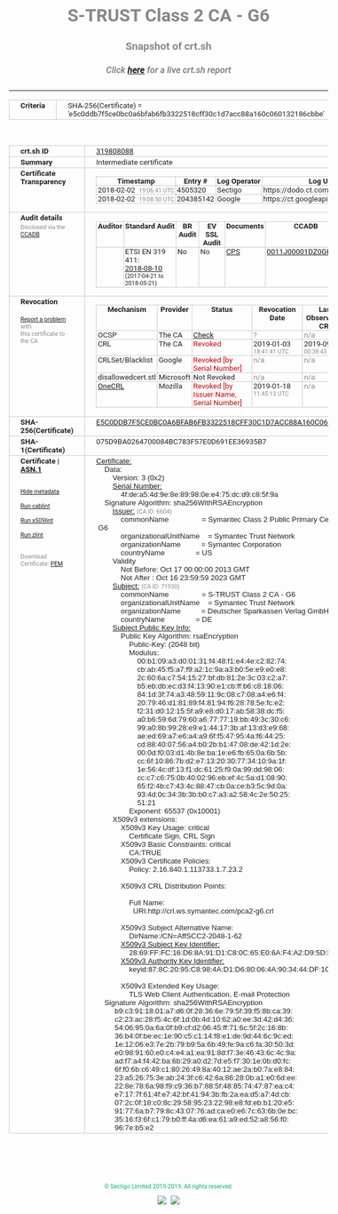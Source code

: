 # S-TRUST Class 2 CA - G6
### Snapshot of crt.sh
##### Click [here](https://crt.sh/?q=E5C0DDB7F5CE0BC0A6BFAB6FB3322518CFF30C1D7ACC88A160C060132186CBBE) for a live crt.sh report

---
<!DOCTYPE HTML PUBLIC "-//W3C//DTD HTML 4.0 Transitional//EN">
<HTML>
<HEAD>
  <META http-equiv="Content-Type" content="text/html; charset=UTF-8">
  <TITLE>crt.sh | e5c0ddb7f5ce0bc0a6bfab6fb3322518cff30c1d7acc88a160c060132186cbbe</TITLE>
  <META name="description" content="Free CT Log Certificate Search Tool from Sectigo (formerly Comodo CA)">
  <META name="keywords" content="crt.sh, CT, Certificate Transparency, Certificate Search, SSL Certificate, Sectigo, Comodo CA">
  <LINK href="//fonts.googleapis.com/css?family=Roboto+Mono|Roboto:400,400i,700,700i" rel="stylesheet">
  <STYLE type="text/css">
    a {
      white-space: nowrap;
    }
    body {
      color: #888888;
      font: 12pt Roboto, sans-serif;
      padding-top: 10px;
      text-align: center
    }
    form {
      margin: 0px
    }
    span {
      border-radius: 10px
    }
    span.heading {
      color: #888888;
      font: 12pt Roboto, sans-serif
    }
    span.title {
      background-color: #00B373;
      color: #FFFFFF;
      font: bold 18pt Roboto, sans-serif;
      padding: 0px 5px
    }
    span.text {
      color: #888888;
      font: 10pt Roboto, sans-serif
    }
    span.whiteongrey {
      background-color: #D9D9D6;
      color: #FFFFFF;
      font: bold 18pt Roboto, sans-serif;
      padding: 0px 5px
    }
    table {
      border-collapse: collapse;
      color: #222222;
      font: 10pt Roboto, sans-serif;
      margin-left: auto;
      margin-right: auto
    }
    table.options {
      border: none;
      margin-left: 10px
    }
    td, th {
      border: 1px solid #CCCCCC;
      padding: 0px 2px;
      text-align: left;
      vertical-align: top
    }
    td.outer, th.outer {
      border: 1px solid #CCCCCC;
      padding: 2px 20px;
      text-align: left
    }
    th.heading {
      color: #888888;
      font: bold italic 12pt Roboto, sans-serif;
      padding: 20px 0px 0px;
      text-align: center
    }
    th.options, td.options {
      border: none;
      vertical-align: middle
    }
    td.text {
      font: 10pt "Roboto Mono", sans-serif;
      padding: 2px 20px
    }
    td.heading {
      border: none;
      color: #888888;
      font: 12pt Roboto, sans-serif;
      padding-top: 20px;
      text-align: center
    }
    table.lint td, th {
      text-align: center
    }
    .button {
      background-color: #00B373;
      border-radius: 10px;
      color: #FFFFFF;
      font: bold 13pt Roboto, sans-serif
    }
    .copyright {
      font: 8pt Roboto, sans-serif;
      color: #00B373
    }
    .input {
      border: 1px solid #888888;
      font-weight: bold;
      text-align: center
    }
    .small {
      font: 8pt Roboto, sans-serif;
      color: #888888
    }
    .error {
      background-color: #FFDFDF;
      color: #CC0000;
      font-weight: bold
    }
    .fatal {
      background-color: #0000AA;
      color: #FFFFFF;
      font-weight: bold
    }
    .notice {
      background-color: #FFFFDF;
      color: #606000
    }
    .warning {
      background-color: #FFEFDF;
      color: #DF6000
    }
  </STYLE>
</HEAD>
<BODY>

<TABLE>
  <TR>
    <TH class="outer">Criteria</TH>
    <TD class="outer">SHA-256(Certificate) = 'e5c0ddb7f5ce0bc0a6bfab6fb3322518cff30c1d7acc88a160c060132186cbbe'</TD>
  </TR>
</TABLE>
<BR>
<TABLE>
  <TR>
    <TH class="outer">crt.sh ID</TH>
    <TD class="outer"><A href="?id=319808088">319808088</A></TD>
  </TR>
  <TR>
    <TH class="outer">Summary</TH>
    <TD class="outer">Intermediate certificate</TD>
  </TR>
  <TR>
    <TH class="outer">Certificate<BR>Transparency</TH>
    <TD class="outer">
<TABLE class="options" style="margin-left:0px">
  <TR>
    <TH>Timestamp</TH>
    <TH>Entry #</TH>
    <TH>Log Operator</TH>
    <TH>Log URL</TH>
  </TR>
  <TR>
    <TD>2018-02-02&nbsp; <FONT class="small">19:06:41 UTC</FONT></TD>
    <TD>4505320</TD>
    <TD>Sectigo</TD>
    <TD>https://dodo.ct.comodo.com</TD>
  </TR>
  <TR>
    <TD>2018-02-02&nbsp; <FONT class="small">19:08:50 UTC</FONT></TD>
    <TD>204385142</TD>
    <TD>Google</TD>
    <TD>https://ct.googleapis.com/rocketeer</TD>
  </TR>
</TABLE>
    </TD>
  </TR>
  <TR>
    <TH class="outer">Audit details<BR>
      <DIV class="small" style="padding-top:3px">Disclosed via the
        <A href="//ccadb-public.secure.force.com/mozilla/PublicAllIntermediateCerts" target="_blank">CCADB</A></DIV>
    </TH>
    <TD class="outer">
<TABLE class="options" style="margin-left:0px">
  <TR>
    <TH>Auditor</TH>
    <TH>Standard Audit</TH>
    <TH>BR Audit</TH>
    <TH>EV SSL Audit</TH>
    <TH>Documents</TH>
    <TH>CCADB</TH>
    <TH>Root Owner / Certificate</TH>
  </TR>
  <TR>
    <TD style="vertical-align:middle"></TD>
    <TD>ETSI EN 319 411:
      <A href="https://bug1503610.bmoattachments.org/attachment.cgi?id=9021555" target="_blank">2018-08-10</A>
      <BR><FONT style="font-size:8pt">(2017-04-21 to 2018-05-21)</FONT></TD>
    <TD>No    <TD>No    <TD>
      <A href="https://pki.adacom.com/repository/en/CPS/files/Certification_Practice_Statement_for_EU_Qualified_certificates_v3.pdf" target="blank">CPS</A>
    </TD>
    <TD><A href="//ccadb.force.com/0011J00001DZ0GKQA1" target="_blank">0011J00001DZ0GKQA1</A></TD>
    <TD><A href="/?id=8983601">DigiCert</A></TD>
  </TR>
</TABLE>
    </TD>
  </TR>
  <TR>
    <TH class="outer">Revocation<BR><BR>
      <DIV class="small" style="padding-top:3px"><A href="?id=319808088&opt=problemreporting">Report a problem</A> with<BR>this certificate to the CA</DIV></TH>
    <TD class="outer">
      <TABLE class="options" style="margin-left:0px">
        <TR>
          <TH>Mechanism</TH>
          <TH>Provider</TH>
          <TH>Status</TH>
          <TH>Revocation Date</TH>
          <TH>Last Observed in CRL</TH>
          <TH>Last Checked <SPAN style="color:#CC0000;vertical-align:middle;font-size:70%;font-weight:normal">(Error)</SPAN></TH>
        </TR>
        <TR>
          <TD>OCSP</TD>
          <TD>The CA</TD>
          <TD><A href="?id=319808088&opt=ocsp">Check</A></TD>
          <TD><SPAN style="color:#888888">?</SPAN></TD>
          <TD><SPAN style="color:#888888">n/a</SPAN></TD>
          <TD><SPAN style="color:#888888">?</SPAN></TD>
        </TR>
        <TR>
          <TD>CRL</TD>
          <TD>The CA</TD>
          <TD><SPAN style="color:#CC0000">Revoked</SPAN></TD><TD>2019-01-03&nbsp; <FONT class="small">18:41:41 UTC</FONT></TD><TD>2019-09-25&nbsp; <FONT class="small">00:38:43 UTC</FONT></TD><TD>2019-12-04&nbsp; <FONT class="small">20:05:09 UTC</FONT></TD>
        </TR>
        <TR>
          <TD>CRLSet/Blacklist</TD>
          <TD>Google</TD>
          <TD><SPAN style="color:#CC0000">Revoked [by Serial Number]</SPAN></TD>
          <TD><SPAN style="color:#888888">n/a</SPAN></TD>
          <TD><SPAN style="color:#888888">n/a</SPAN></TD>
          <TD><SPAN style="color:#888888">n/a</SPAN></TD>
        </TR>
        <TR>
          <TD>disallowedcert.stl</TD>
          <TD>Microsoft</TD>
          <TD>Not Revoked</TD>
          <TD><SPAN style="color:#888888">n/a</SPAN></TD>
          <TD><SPAN style="color:#888888">n/a</SPAN></TD>
          <TD><SPAN style="color:#888888">n/a</SPAN></TD>
        </TR>
        <TR>
          <TD><A href="/mozilla-onecrl" target="_blank">OneCRL</A></TD>
          <TD>Mozilla</TD>
          <TD><SPAN style="color:#CC0000">Revoked [by Issuer Name, Serial Number]</SPAN></TD><TD>2019-01-18&nbsp; <FONT class="small">11:45:13 UTC</FONT></TD>
          <TD><SPAN style="color:#888888">n/a</SPAN></TD>
          <TD><SPAN style="color:#888888">n/a</SPAN></TD>
        </TR>
      </TABLE>
    </TD>
  </TR>
  <TR>
    <TH class="outer">SHA-256(Certificate)</TH>
    <TD class="outer"><A href="//censys.io/certificates/e5c0ddb7f5ce0bc0a6bfab6fb3322518cff30c1d7acc88a160c060132186cbbe">E5C0DDB7F5CE0BC0A6BFAB6FB3322518CFF30C1D7ACC88A160C060132186CBBE</A></TD>
  </TR>
  <TR>
    <TH class="outer">SHA-1(Certificate)</TH>
    <TD class="outer">075D9BA0264700084BC783F57E0D691EE36935B7</TD>
  </TR>
  <TR>
    <TH class="outer">Certificate | <A href="?asn1=319808088">ASN.1</A>
      <SPAN class="small"><BR>
      <BR><BR><A href="?id=319808088&opt=nometadata">Hide metadata</A>
      <BR><BR><A href="?id=319808088&opt=cablint">Run cablint</A>
      <BR><BR><A href="?id=319808088&opt=x509lint">Run x509lint</A>
      <BR><BR><A href="?id=319808088&opt=zlint">Run zlint</A>
      <BR><BR><BR>Download Certificate: <A href="?d=319808088">PEM</A>
      </SPAN>
    </TH>
    <TD class="text"><A href="?d=319808088">Certificate:</A><BR>&nbsp;&nbsp;&nbsp;&nbsp;Data:<BR>&nbsp;&nbsp;&nbsp;&nbsp;&nbsp;&nbsp;&nbsp;&nbsp;Version:&nbsp;3&nbsp;(0x2)<BR>&nbsp;&nbsp;&nbsp;&nbsp;&nbsp;&nbsp;&nbsp;&nbsp;<A href="?serial=4fdea54d9e8e89980ee475dcd9c85f9a">Serial&nbsp;Number:</A><BR>&nbsp;&nbsp;&nbsp;&nbsp;&nbsp;&nbsp;&nbsp;&nbsp;&nbsp;&nbsp;&nbsp;&nbsp;4f:de:a5:4d:9e:8e:89:98:0e:e4:75:dc:d9:c8:5f:9a<BR>&nbsp;&nbsp;&nbsp;&nbsp;Signature&nbsp;Algorithm:&nbsp;sha256WithRSAEncryption<BR>&nbsp;&nbsp;&nbsp;&nbsp;&nbsp;&nbsp;&nbsp;&nbsp;<A href="?caid=6604">Issuer:</A> <SPAN class="small">(CA ID: 6604)</SPAN><BR>&nbsp;&nbsp;&nbsp;&nbsp;&nbsp;&nbsp;&nbsp;&nbsp;&nbsp;&nbsp;&nbsp;&nbsp;commonName&nbsp;&nbsp;&nbsp;&nbsp;&nbsp;&nbsp;&nbsp;&nbsp;&nbsp;&nbsp;&nbsp;&nbsp;&nbsp;&nbsp;&nbsp;&nbsp;=&nbsp;Symantec&nbsp;Class&nbsp;2&nbsp;Public&nbsp;Primary&nbsp;Certification&nbsp;Authority&nbsp;-&nbsp;G6<BR>&nbsp;&nbsp;&nbsp;&nbsp;&nbsp;&nbsp;&nbsp;&nbsp;&nbsp;&nbsp;&nbsp;&nbsp;organizationalUnitName&nbsp;&nbsp;&nbsp;&nbsp;=&nbsp;Symantec&nbsp;Trust&nbsp;Network<BR>&nbsp;&nbsp;&nbsp;&nbsp;&nbsp;&nbsp;&nbsp;&nbsp;&nbsp;&nbsp;&nbsp;&nbsp;organizationName&nbsp;&nbsp;&nbsp;&nbsp;&nbsp;&nbsp;&nbsp;&nbsp;&nbsp;&nbsp;=&nbsp;Symantec&nbsp;Corporation<BR>&nbsp;&nbsp;&nbsp;&nbsp;&nbsp;&nbsp;&nbsp;&nbsp;&nbsp;&nbsp;&nbsp;&nbsp;countryName&nbsp;&nbsp;&nbsp;&nbsp;&nbsp;&nbsp;&nbsp;&nbsp;&nbsp;&nbsp;&nbsp;&nbsp;&nbsp;&nbsp;&nbsp;=&nbsp;US<BR>&nbsp;&nbsp;&nbsp;&nbsp;&nbsp;&nbsp;&nbsp;&nbsp;Validity<BR>&nbsp;&nbsp;&nbsp;&nbsp;&nbsp;&nbsp;&nbsp;&nbsp;&nbsp;&nbsp;&nbsp;&nbsp;Not&nbsp;Before:&nbsp;Oct&nbsp;17&nbsp;00:00:00&nbsp;2013&nbsp;GMT<BR>&nbsp;&nbsp;&nbsp;&nbsp;&nbsp;&nbsp;&nbsp;&nbsp;&nbsp;&nbsp;&nbsp;&nbsp;Not&nbsp;After&nbsp;:&nbsp;Oct&nbsp;16&nbsp;23:59:59&nbsp;2023&nbsp;GMT<BR>&nbsp;&nbsp;&nbsp;&nbsp;&nbsp;&nbsp;&nbsp;&nbsp;<A href="?caid=71930">Subject:</A> <SPAN class="small">(CA ID: 71930)</SPAN><BR>&nbsp;&nbsp;&nbsp;&nbsp;&nbsp;&nbsp;&nbsp;&nbsp;&nbsp;&nbsp;&nbsp;&nbsp;commonName&nbsp;&nbsp;&nbsp;&nbsp;&nbsp;&nbsp;&nbsp;&nbsp;&nbsp;&nbsp;&nbsp;&nbsp;&nbsp;&nbsp;&nbsp;&nbsp;=&nbsp;S-TRUST&nbsp;Class&nbsp;2&nbsp;CA&nbsp;-&nbsp;G6<BR>&nbsp;&nbsp;&nbsp;&nbsp;&nbsp;&nbsp;&nbsp;&nbsp;&nbsp;&nbsp;&nbsp;&nbsp;organizationalUnitName&nbsp;&nbsp;&nbsp;&nbsp;=&nbsp;Symantec&nbsp;Trust&nbsp;Network<BR>&nbsp;&nbsp;&nbsp;&nbsp;&nbsp;&nbsp;&nbsp;&nbsp;&nbsp;&nbsp;&nbsp;&nbsp;organizationName&nbsp;&nbsp;&nbsp;&nbsp;&nbsp;&nbsp;&nbsp;&nbsp;&nbsp;&nbsp;=&nbsp;Deutscher&nbsp;Sparkassen&nbsp;Verlag&nbsp;GmbH<BR>&nbsp;&nbsp;&nbsp;&nbsp;&nbsp;&nbsp;&nbsp;&nbsp;&nbsp;&nbsp;&nbsp;&nbsp;countryName&nbsp;&nbsp;&nbsp;&nbsp;&nbsp;&nbsp;&nbsp;&nbsp;&nbsp;&nbsp;&nbsp;&nbsp;&nbsp;&nbsp;&nbsp;=&nbsp;DE<BR>&nbsp;&nbsp;&nbsp;&nbsp;&nbsp;&nbsp;&nbsp;&nbsp;<A href="?spkisha256=b32695e4b51f9a5e4995f05492cccaec51bf7c4978b4ecbbdf77f61d26d41ef3">Subject&nbsp;Public&nbsp;Key&nbsp;Info:</A><BR>&nbsp;&nbsp;&nbsp;&nbsp;&nbsp;&nbsp;&nbsp;&nbsp;&nbsp;&nbsp;&nbsp;&nbsp;Public&nbsp;Key&nbsp;Algorithm:&nbsp;rsaEncryption<BR>&nbsp;&nbsp;&nbsp;&nbsp;&nbsp;&nbsp;&nbsp;&nbsp;&nbsp;&nbsp;&nbsp;&nbsp;&nbsp;&nbsp;&nbsp;&nbsp;Public-Key:&nbsp;(2048&nbsp;bit)<BR>&nbsp;&nbsp;&nbsp;&nbsp;&nbsp;&nbsp;&nbsp;&nbsp;&nbsp;&nbsp;&nbsp;&nbsp;&nbsp;&nbsp;&nbsp;&nbsp;Modulus:<BR>&nbsp;&nbsp;&nbsp;&nbsp;&nbsp;&nbsp;&nbsp;&nbsp;&nbsp;&nbsp;&nbsp;&nbsp;&nbsp;&nbsp;&nbsp;&nbsp;&nbsp;&nbsp;&nbsp;&nbsp;00:b1:09:a3:d0:01:31:f4:48:f1:e4:4e:c2:82:74:<BR>&nbsp;&nbsp;&nbsp;&nbsp;&nbsp;&nbsp;&nbsp;&nbsp;&nbsp;&nbsp;&nbsp;&nbsp;&nbsp;&nbsp;&nbsp;&nbsp;&nbsp;&nbsp;&nbsp;&nbsp;cb:ab:45:f5:a7:f9:a2:1c:9a:a3:b0:5e:e9:e0:e8:<BR>&nbsp;&nbsp;&nbsp;&nbsp;&nbsp;&nbsp;&nbsp;&nbsp;&nbsp;&nbsp;&nbsp;&nbsp;&nbsp;&nbsp;&nbsp;&nbsp;&nbsp;&nbsp;&nbsp;&nbsp;2c:60:6a:c7:54:15:27:bf:db:81:2e:3c:03:c2:a7:<BR>&nbsp;&nbsp;&nbsp;&nbsp;&nbsp;&nbsp;&nbsp;&nbsp;&nbsp;&nbsp;&nbsp;&nbsp;&nbsp;&nbsp;&nbsp;&nbsp;&nbsp;&nbsp;&nbsp;&nbsp;b5:eb:db:ec:d3:f4:13:90:e1:cb:ff:b6:c8:18:06:<BR>&nbsp;&nbsp;&nbsp;&nbsp;&nbsp;&nbsp;&nbsp;&nbsp;&nbsp;&nbsp;&nbsp;&nbsp;&nbsp;&nbsp;&nbsp;&nbsp;&nbsp;&nbsp;&nbsp;&nbsp;84:1d:3f:74:a3:48:59:11:9c:08:c7:08:a4:e6:f4:<BR>&nbsp;&nbsp;&nbsp;&nbsp;&nbsp;&nbsp;&nbsp;&nbsp;&nbsp;&nbsp;&nbsp;&nbsp;&nbsp;&nbsp;&nbsp;&nbsp;&nbsp;&nbsp;&nbsp;&nbsp;20:79:46:d1:81:89:f4:81:94:f6:28:78:5e:fc:e2:<BR>&nbsp;&nbsp;&nbsp;&nbsp;&nbsp;&nbsp;&nbsp;&nbsp;&nbsp;&nbsp;&nbsp;&nbsp;&nbsp;&nbsp;&nbsp;&nbsp;&nbsp;&nbsp;&nbsp;&nbsp;f2:31:d0:12:15:5f:a9:e8:d0:17:ab:58:38:dc:f5:<BR>&nbsp;&nbsp;&nbsp;&nbsp;&nbsp;&nbsp;&nbsp;&nbsp;&nbsp;&nbsp;&nbsp;&nbsp;&nbsp;&nbsp;&nbsp;&nbsp;&nbsp;&nbsp;&nbsp;&nbsp;a0:b6:59:6d:79:60:a6:77:77:19:bb:49:3c:30:c6:<BR>&nbsp;&nbsp;&nbsp;&nbsp;&nbsp;&nbsp;&nbsp;&nbsp;&nbsp;&nbsp;&nbsp;&nbsp;&nbsp;&nbsp;&nbsp;&nbsp;&nbsp;&nbsp;&nbsp;&nbsp;99:a0:8b:99:28:e9:e1:44:17:3b:af:13:d3:e9:68:<BR>&nbsp;&nbsp;&nbsp;&nbsp;&nbsp;&nbsp;&nbsp;&nbsp;&nbsp;&nbsp;&nbsp;&nbsp;&nbsp;&nbsp;&nbsp;&nbsp;&nbsp;&nbsp;&nbsp;&nbsp;ae:ed:69:a7:e6:a4:a9:6f:f5:47:95:4a:f6:44:25:<BR>&nbsp;&nbsp;&nbsp;&nbsp;&nbsp;&nbsp;&nbsp;&nbsp;&nbsp;&nbsp;&nbsp;&nbsp;&nbsp;&nbsp;&nbsp;&nbsp;&nbsp;&nbsp;&nbsp;&nbsp;cd:88:40:07:56:a4:b0:2b:b1:47:08:de:42:1d:2e:<BR>&nbsp;&nbsp;&nbsp;&nbsp;&nbsp;&nbsp;&nbsp;&nbsp;&nbsp;&nbsp;&nbsp;&nbsp;&nbsp;&nbsp;&nbsp;&nbsp;&nbsp;&nbsp;&nbsp;&nbsp;00:0d:f0:03:d1:4b:8e:ba:1e:e6:fb:65:0a:6b:5b:<BR>&nbsp;&nbsp;&nbsp;&nbsp;&nbsp;&nbsp;&nbsp;&nbsp;&nbsp;&nbsp;&nbsp;&nbsp;&nbsp;&nbsp;&nbsp;&nbsp;&nbsp;&nbsp;&nbsp;&nbsp;cc:6f:10:86:7b:d2:e7:13:20:30:77:34:10:9a:1f:<BR>&nbsp;&nbsp;&nbsp;&nbsp;&nbsp;&nbsp;&nbsp;&nbsp;&nbsp;&nbsp;&nbsp;&nbsp;&nbsp;&nbsp;&nbsp;&nbsp;&nbsp;&nbsp;&nbsp;&nbsp;1e:56:4c:df:13:f1:dc:61:25:f9:0a:99:dd:98:06:<BR>&nbsp;&nbsp;&nbsp;&nbsp;&nbsp;&nbsp;&nbsp;&nbsp;&nbsp;&nbsp;&nbsp;&nbsp;&nbsp;&nbsp;&nbsp;&nbsp;&nbsp;&nbsp;&nbsp;&nbsp;cc:c7:c6:75:0b:40:02:96:eb:ef:4c:5a:d1:08:90:<BR>&nbsp;&nbsp;&nbsp;&nbsp;&nbsp;&nbsp;&nbsp;&nbsp;&nbsp;&nbsp;&nbsp;&nbsp;&nbsp;&nbsp;&nbsp;&nbsp;&nbsp;&nbsp;&nbsp;&nbsp;65:f2:4b:c7:43:4c:88:47:cb:0a:ce:b3:5c:9d:0a:<BR>&nbsp;&nbsp;&nbsp;&nbsp;&nbsp;&nbsp;&nbsp;&nbsp;&nbsp;&nbsp;&nbsp;&nbsp;&nbsp;&nbsp;&nbsp;&nbsp;&nbsp;&nbsp;&nbsp;&nbsp;93:4d:0c:34:3b:3b:b0:c7:a3:a2:58:4c:2e:50:25:<BR>&nbsp;&nbsp;&nbsp;&nbsp;&nbsp;&nbsp;&nbsp;&nbsp;&nbsp;&nbsp;&nbsp;&nbsp;&nbsp;&nbsp;&nbsp;&nbsp;&nbsp;&nbsp;&nbsp;&nbsp;51:21<BR>&nbsp;&nbsp;&nbsp;&nbsp;&nbsp;&nbsp;&nbsp;&nbsp;&nbsp;&nbsp;&nbsp;&nbsp;&nbsp;&nbsp;&nbsp;&nbsp;Exponent:&nbsp;65537&nbsp;(0x10001)<BR>&nbsp;&nbsp;&nbsp;&nbsp;&nbsp;&nbsp;&nbsp;&nbsp;X509v3&nbsp;extensions:<BR>&nbsp;&nbsp;&nbsp;&nbsp;&nbsp;&nbsp;&nbsp;&nbsp;&nbsp;&nbsp;&nbsp;&nbsp;X509v3&nbsp;Key&nbsp;Usage:&nbsp;critical<BR>&nbsp;&nbsp;&nbsp;&nbsp;&nbsp;&nbsp;&nbsp;&nbsp;&nbsp;&nbsp;&nbsp;&nbsp;&nbsp;&nbsp;&nbsp;&nbsp;Certificate&nbsp;Sign,&nbsp;CRL&nbsp;Sign<BR>&nbsp;&nbsp;&nbsp;&nbsp;&nbsp;&nbsp;&nbsp;&nbsp;&nbsp;&nbsp;&nbsp;&nbsp;X509v3&nbsp;Basic&nbsp;Constraints:&nbsp;critical<BR>&nbsp;&nbsp;&nbsp;&nbsp;&nbsp;&nbsp;&nbsp;&nbsp;&nbsp;&nbsp;&nbsp;&nbsp;&nbsp;&nbsp;&nbsp;&nbsp;CA:TRUE<BR>&nbsp;&nbsp;&nbsp;&nbsp;&nbsp;&nbsp;&nbsp;&nbsp;&nbsp;&nbsp;&nbsp;&nbsp;X509v3&nbsp;Certificate&nbsp;Policies:&nbsp;<BR>&nbsp;&nbsp;&nbsp;&nbsp;&nbsp;&nbsp;&nbsp;&nbsp;&nbsp;&nbsp;&nbsp;&nbsp;&nbsp;&nbsp;&nbsp;&nbsp;Policy:&nbsp;2.16.840.1.113733.1.7.23.2<BR><BR>&nbsp;&nbsp;&nbsp;&nbsp;&nbsp;&nbsp;&nbsp;&nbsp;&nbsp;&nbsp;&nbsp;&nbsp;X509v3&nbsp;CRL&nbsp;Distribution&nbsp;Points:&nbsp;<BR><BR>&nbsp;&nbsp;&nbsp;&nbsp;&nbsp;&nbsp;&nbsp;&nbsp;&nbsp;&nbsp;&nbsp;&nbsp;&nbsp;&nbsp;&nbsp;&nbsp;Full&nbsp;Name:<BR>&nbsp;&nbsp;&nbsp;&nbsp;&nbsp;&nbsp;&nbsp;&nbsp;&nbsp;&nbsp;&nbsp;&nbsp;&nbsp;&nbsp;&nbsp;&nbsp;&nbsp;&nbsp;URI:http://crl.ws.symantec.com/pca2-g6.crl<BR><BR>&nbsp;&nbsp;&nbsp;&nbsp;&nbsp;&nbsp;&nbsp;&nbsp;&nbsp;&nbsp;&nbsp;&nbsp;X509v3&nbsp;Subject&nbsp;Alternative&nbsp;Name:&nbsp;<BR>&nbsp;&nbsp;&nbsp;&nbsp;&nbsp;&nbsp;&nbsp;&nbsp;&nbsp;&nbsp;&nbsp;&nbsp;&nbsp;&nbsp;&nbsp;&nbsp;DirName:/CN=AffSCC2-2048-1-62<BR>&nbsp;&nbsp;&nbsp;&nbsp;&nbsp;&nbsp;&nbsp;&nbsp;&nbsp;&nbsp;&nbsp;&nbsp;<A href="?ski=2869fffc16d68a91d1c80c65e06af4a2d95df731">X509v3&nbsp;Subject&nbsp;Key&nbsp;Identifier:</A><BR>&nbsp;&nbsp;&nbsp;&nbsp;&nbsp;&nbsp;&nbsp;&nbsp;&nbsp;&nbsp;&nbsp;&nbsp;&nbsp;&nbsp;&nbsp;&nbsp;28:69:FF:FC:16:D6:8A:91:D1:C8:0C:65:E0:6A:F4:A2:D9:5D:F7:31<BR>&nbsp;&nbsp;&nbsp;&nbsp;&nbsp;&nbsp;&nbsp;&nbsp;&nbsp;&nbsp;&nbsp;&nbsp;<A href="?ski=878c2095c8984ad1d680064a903444df1c4dbfb0">X509v3&nbsp;Authority&nbsp;Key&nbsp;Identifier:</A><BR>&nbsp;&nbsp;&nbsp;&nbsp;&nbsp;&nbsp;&nbsp;&nbsp;&nbsp;&nbsp;&nbsp;&nbsp;&nbsp;&nbsp;&nbsp;&nbsp;keyid:87:8C:20:95:C8:98:4A:D1:D6:80:06:4A:90:34:44:DF:1C:4D:BF:B0<BR><BR>&nbsp;&nbsp;&nbsp;&nbsp;&nbsp;&nbsp;&nbsp;&nbsp;&nbsp;&nbsp;&nbsp;&nbsp;X509v3&nbsp;Extended&nbsp;Key&nbsp;Usage:&nbsp;<BR>&nbsp;&nbsp;&nbsp;&nbsp;&nbsp;&nbsp;&nbsp;&nbsp;&nbsp;&nbsp;&nbsp;&nbsp;&nbsp;&nbsp;&nbsp;&nbsp;TLS&nbsp;Web&nbsp;Client&nbsp;Authentication,&nbsp;E-mail&nbsp;Protection<BR>&nbsp;&nbsp;&nbsp;&nbsp;Signature&nbsp;Algorithm:&nbsp;sha256WithRSAEncryption<BR>&nbsp;&nbsp;&nbsp;&nbsp;&nbsp;&nbsp;&nbsp;&nbsp;&nbsp;b9:c3:91:18:01:a7:d6:0f:28:36:6e:79:5f:39:f5:8b:ca:39:<BR>&nbsp;&nbsp;&nbsp;&nbsp;&nbsp;&nbsp;&nbsp;&nbsp;&nbsp;c2:23:ac:28:f5:4c:6f:1d:0b:4d:10:62:a0:ee:3d:42:d4:36:<BR>&nbsp;&nbsp;&nbsp;&nbsp;&nbsp;&nbsp;&nbsp;&nbsp;&nbsp;54:06:95:0a:6a:0f:b9:cf:d2:06:45:ff:71:6c:5f:2c:16:8b:<BR>&nbsp;&nbsp;&nbsp;&nbsp;&nbsp;&nbsp;&nbsp;&nbsp;&nbsp;36:b4:0f:be:ec:1e:90:c5:c1:14:f8:e1:de:9d:44:6c:9c:ed:<BR>&nbsp;&nbsp;&nbsp;&nbsp;&nbsp;&nbsp;&nbsp;&nbsp;&nbsp;1e:12:06:e3:7e:2b:79:b9:5a:6b:49:fe:9a:c6:fa:30:50:3d:<BR>&nbsp;&nbsp;&nbsp;&nbsp;&nbsp;&nbsp;&nbsp;&nbsp;&nbsp;e0:98:91:60:e0:c4:e4:a1:ea:91:8d:f7:3e:46:43:6c:4c:9a:<BR>&nbsp;&nbsp;&nbsp;&nbsp;&nbsp;&nbsp;&nbsp;&nbsp;&nbsp;ad:f7:a4:f4:42:ba:6b:29:a0:d2:7d:e5:f7:30:1e:0b:d0:fc:<BR>&nbsp;&nbsp;&nbsp;&nbsp;&nbsp;&nbsp;&nbsp;&nbsp;&nbsp;6f:f0:6b:c6:49:c1:80:26:49:8a:40:12:ae:2a:b0:7a:e8:84:<BR>&nbsp;&nbsp;&nbsp;&nbsp;&nbsp;&nbsp;&nbsp;&nbsp;&nbsp;23:a5:26:75:3e:ab:24:3f:c6:42:6a:86:28:0b:a1:e0:6d:ee:<BR>&nbsp;&nbsp;&nbsp;&nbsp;&nbsp;&nbsp;&nbsp;&nbsp;&nbsp;22:8e:78:6a:98:f9:c9:36:b7:88:5f:48:85:74:47:87:ea:c4:<BR>&nbsp;&nbsp;&nbsp;&nbsp;&nbsp;&nbsp;&nbsp;&nbsp;&nbsp;e7:17:7f:61:4f:e7:42:bf:41:94:3b:fb:2a:ea:d5:a7:4d:cb:<BR>&nbsp;&nbsp;&nbsp;&nbsp;&nbsp;&nbsp;&nbsp;&nbsp;&nbsp;07:2c:0f:18:c0:8c:29:58:95:23:22:98:e8:fd:eb:b1:20:e5:<BR>&nbsp;&nbsp;&nbsp;&nbsp;&nbsp;&nbsp;&nbsp;&nbsp;&nbsp;91:77:6a:b7:79:8c:43:07:76:ad:ca:e0:e6:7c:63:6b:0e:bc:<BR>&nbsp;&nbsp;&nbsp;&nbsp;&nbsp;&nbsp;&nbsp;&nbsp;&nbsp;35:16:f3:6f:c1:79:b0:ff:4a:d6:ea:61:a9:ed:52:a8:56:f0:<BR>&nbsp;&nbsp;&nbsp;&nbsp;&nbsp;&nbsp;&nbsp;&nbsp;&nbsp;96:7e:b5:e2<BR>    </TD>
  </TR>
</TABLE>

  <BR><BR><BR>

  <P class="copyright">&copy; Sectigo Limited 2015-2019. All rights reserved.</P>
  <DIV>
    <A href="https://sectigo.com/"><IMG src="/sectigo_s.png"></A>
    &nbsp;<A href="https://github.com/crtsh"><IMG src="/GitHub-Mark-32px.png"></A>
  </DIV>
</BODY>
</HTML>
